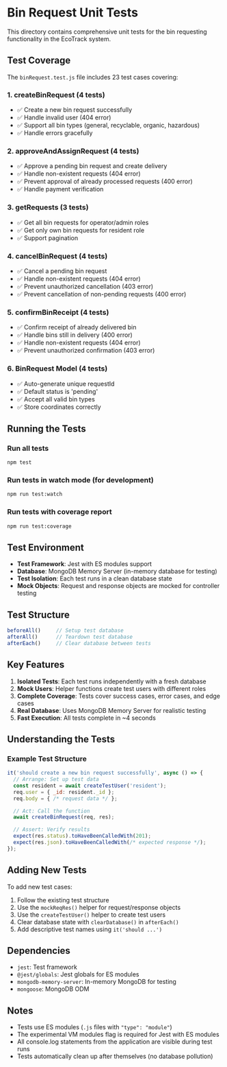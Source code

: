 # Bin Request Unit Tests

This directory contains comprehensive unit tests for the bin requesting functionality in the EcoTrack system.

## Test Coverage

The `binRequest.test.js` file includes 23 test cases covering:

### 1. **createBinRequest** (4 tests)
- ✅ Create a new bin request successfully
- ✅ Handle invalid user (404 error)
- ✅ Support all bin types (general, recyclable, organic, hazardous)
- ✅ Handle errors gracefully

### 2. **approveAndAssignRequest** (4 tests)
- ✅ Approve a pending bin request and create delivery
- ✅ Handle non-existent requests (404 error)
- ✅ Prevent approval of already processed requests (400 error)
- ✅ Handle payment verification

### 3. **getRequests** (3 tests)
- ✅ Get all bin requests for operator/admin roles
- ✅ Get only own bin requests for resident role
- ✅ Support pagination

### 4. **cancelBinRequest** (4 tests)
- ✅ Cancel a pending bin request
- ✅ Handle non-existent requests (404 error)
- ✅ Prevent unauthorized cancellation (403 error)
- ✅ Prevent cancellation of non-pending requests (400 error)

### 5. **confirmBinReceipt** (4 tests)
- ✅ Confirm receipt of already delivered bin
- ✅ Handle bins still in delivery (400 error)
- ✅ Handle non-existent requests (404 error)
- ✅ Prevent unauthorized confirmation (403 error)

### 6. **BinRequest Model** (4 tests)
- ✅ Auto-generate unique requestId
- ✅ Default status is 'pending'
- ✅ Accept all valid bin types
- ✅ Store coordinates correctly

## Running the Tests

### Run all tests
```bash
npm test
```

### Run tests in watch mode (for development)
```bash
npm run test:watch
```

### Run tests with coverage report
```bash
npm run test:coverage
```

## Test Environment

- **Test Framework**: Jest with ES modules support
- **Database**: MongoDB Memory Server (in-memory database for testing)
- **Test Isolation**: Each test runs in a clean database state
- **Mock Objects**: Request and response objects are mocked for controller testing

## Test Structure

```javascript
beforeAll()     // Setup test database
afterAll()      // Teardown test database
afterEach()     // Clear database between tests
```

## Key Features

1. **Isolated Tests**: Each test runs independently with a fresh database
2. **Mock Users**: Helper functions create test users with different roles
3. **Complete Coverage**: Tests cover success cases, error cases, and edge cases
4. **Real Database**: Uses MongoDB Memory Server for realistic testing
5. **Fast Execution**: All tests complete in ~4 seconds

## Understanding the Tests

### Example Test Structure
```javascript
it('should create a new bin request successfully', async () => {
  // Arrange: Set up test data
  const resident = await createTestUser('resident');
  req.user = { _id: resident._id };
  req.body = { /* request data */ };

  // Act: Call the function
  await createBinRequest(req, res);

  // Assert: Verify results
  expect(res.status).toHaveBeenCalledWith(201);
  expect(res.json).toHaveBeenCalledWith(/* expected response */);
});
```

## Adding New Tests

To add new test cases:

1. Follow the existing test structure
2. Use the `mockReqRes()` helper for request/response objects
3. Use the `createTestUser()` helper to create test users
4. Clear database state with `clearDatabase()` in `afterEach()`
5. Add descriptive test names using `it('should ...')`

## Dependencies

- `jest`: Test framework
- `@jest/globals`: Jest globals for ES modules
- `mongodb-memory-server`: In-memory MongoDB for testing
- `mongoose`: MongoDB ODM

## Notes

- Tests use ES modules (`.js` files with `"type": "module"`)
- The experimental VM modules flag is required for Jest with ES modules
- All console.log statements from the application are visible during test runs
- Tests automatically clean up after themselves (no database pollution)
